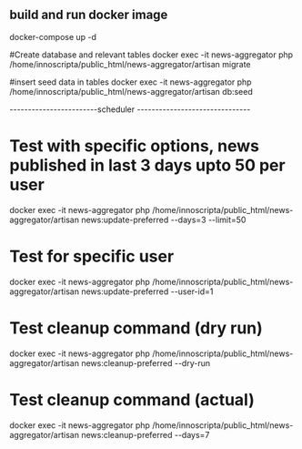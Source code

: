 ## build and run docker image
docker-compose up -d

#Create database and relevant tables
docker exec -it news-aggregator php /home/innoscripta/public_html/news-aggregator/artisan migrate

#insert seed data in tables
docker exec -it news-aggregator php /home/innoscripta/public_html/news-aggregator/artisan db:seed

------------------------scheduler -------------------------------
# Test with specific options, news published in last 3 days upto 50 per user
docker exec -it news-aggregator php /home/innoscripta/public_html/news-aggregator/artisan news:update-preferred --days=3 --limit=50

# Test for specific user
docker exec -it news-aggregator php /home/innoscripta/public_html/news-aggregator/artisan news:update-preferred --user-id=1

# Test cleanup command (dry run)
docker exec -it news-aggregator php /home/innoscripta/public_html/news-aggregator/artisan news:cleanup-preferred --dry-run

# Test cleanup command (actual)
docker exec -it news-aggregator php /home/innoscripta/public_html/news-aggregator/artisan news:cleanup-preferred --days=7
